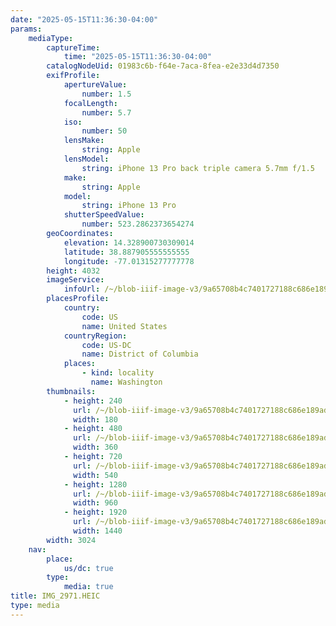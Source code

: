 ```yaml
---
date: "2025-05-15T11:36:30-04:00"
params:
    mediaType:
        captureTime:
            time: "2025-05-15T11:36:30-04:00"
        catalogNodeUid: 01983c6b-f64e-7aca-8fea-e2e33d4d7350
        exifProfile:
            apertureValue:
                number: 1.5
            focalLength:
                number: 5.7
            iso:
                number: 50
            lensMake:
                string: Apple
            lensModel:
                string: iPhone 13 Pro back triple camera 5.7mm f/1.5
            make:
                string: Apple
            model:
                string: iPhone 13 Pro
            shutterSpeedValue:
                number: 523.2862373654274
        geoCoordinates:
            elevation: 14.328900730309014
            latitude: 38.887905555555555
            longitude: -77.01315277777778
        height: 4032
        imageService:
            infoUrl: /~/blob-iiif-image-v3/9a65708b4c7401727188c686e189add92201ed26b8815d6566c2cb76ec61e126/info.json
        placesProfile:
            country:
                code: US
                name: United States
            countryRegion:
                code: US-DC
                name: District of Columbia
            places:
                - kind: locality
                  name: Washington
        thumbnails:
            - height: 240
              url: /~/blob-iiif-image-v3/9a65708b4c7401727188c686e189add92201ed26b8815d6566c2cb76ec61e126/full/180%2C240/0/default.jpg
              width: 180
            - height: 480
              url: /~/blob-iiif-image-v3/9a65708b4c7401727188c686e189add92201ed26b8815d6566c2cb76ec61e126/full/360%2C480/0/default.jpg
              width: 360
            - height: 720
              url: /~/blob-iiif-image-v3/9a65708b4c7401727188c686e189add92201ed26b8815d6566c2cb76ec61e126/full/540%2C720/0/default.jpg
              width: 540
            - height: 1280
              url: /~/blob-iiif-image-v3/9a65708b4c7401727188c686e189add92201ed26b8815d6566c2cb76ec61e126/full/960%2C1280/0/default.jpg
              width: 960
            - height: 1920
              url: /~/blob-iiif-image-v3/9a65708b4c7401727188c686e189add92201ed26b8815d6566c2cb76ec61e126/full/1440%2C1920/0/default.jpg
              width: 1440
        width: 3024
    nav:
        place:
            us/dc: true
        type:
            media: true
title: IMG_2971.HEIC
type: media
---
```

